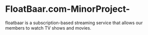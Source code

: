 # FloatBaar.com-MinorProject-
floatbaar is a subscription-based streaming service that allows our members to watch TV shows and movies.
